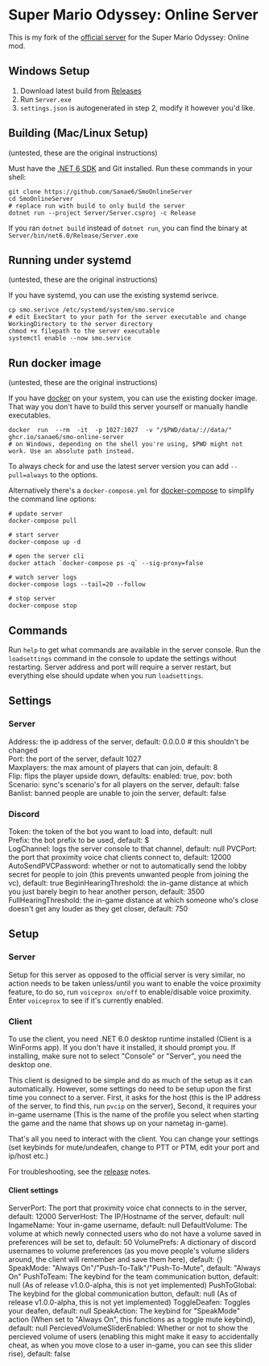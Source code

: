 # Super Mario Odyssey: Online Server

This is my fork of the [official server](https://github.com/CraftyBoss/SuperMarioOdysseyOnline) for the Super Mario Odyssey: Online mod.


## Windows Setup

1. Download latest build from [Releases](https://github.com/TheUbMunster/SmoOnlineServer/releases)
2. Run `Server.exe`
3. `settings.json` is autogenerated in step 2, modify it however you'd like.

## Building (Mac/Linux Setup)

(untested, these are the original instructions)

Must have the [.NET 6 SDK](https://dotnet.microsoft.com/en-us/download) and Git installed.
Run these commands in your shell:
```shell
git clone https://github.com/Sanae6/SmoOnlineServer
cd SmoOnlineServer
# replace run with build to only build the server
dotnet run --project Server/Server.csproj -c Release
```
If you ran `dotnet build` instead of `dotnet run`, you can find the binary at `Server/bin/net6.0/Release/Server.exe`

## Running under systemd

(untested, these are the original instructions)

If you have systemd, you can use the existing systemd serivce.
```shell
cp smo.serivce /etc/systemd/system/smo.service
# edit ExecStart to your path for the server executable and change WorkingDirectory to the server directory
chmod +x filepath to the server executable
systemctl enable --now smo.service
```

## Run docker image

(untested, these are the original instructions)

If you have [docker](https://docs.docker.com/) on your system, you can use the existing docker image.
That way you don't have to build this server yourself or manually handle executables.

```shell
docker  run  --rm  -it  -p 1027:1027  -v "/$PWD/data/://data/"  ghcr.io/sanae6/smo-online-server
# on Windows, depending on the shell you're using, $PWD might not work. Use an absolute path instead.
```

To always check for and use the latest server version you can add `--pull=always` to the options.

Alternatively there's a `docker-compose.yml` for [docker-compose](https://docs.docker.com/compose/) to simplify the command line options:
```shell
# update server
docker-compose pull

# start server
docker-compose up -d

# open the server cli
docker attach `docker-compose ps -q` --sig-proxy=false

# watch server logs
docker-compose logs --tail=20 --follow

# stop server
docker-compose stop
```

## Commands

Run `help` to get what commands are available in the server console.
Run the `loadsettings` command in the console to update the settings without restarting.
Server address and port will require a server restart, but everything else should update when you run `loadsettings`.

[//]: # (TODO: Document all commands, possibly rename them too.)

## Settings

### Server
Address: the ip address of the server, default: 0.0.0.0 # this shouldn't be changed  
Port: the port of the server, default 1027  
Maxplayers: the max amount of players that can join, default: 8  
Flip: flips the player upside down, defaults: enabled: true, pov: both  
Scenario: sync's scenario's for all players on the server, default: false  
Banlist: banned people are unable to join the server, default: false  

### Discord
Token: the token of the bot you want to load into, default: null  
Prefix: the bot prefix to be used, default: $  
LogChannel: logs the server console to that channel, default: null
PVCPort: the port that proximity voice chat clients connect to, default: 12000
AutoSendPVCPassword: whether or not to automatically send the lobby secret for people to join (this prevents unwanted people from joining the vc), default: true
BeginHearingThreshold: the in-game distance at which you just barely begin to hear another person, default: 3500
FullHearingThreshold: the in-game distance at which someone who's close doesn't get any louder as they get closer, default: 750

## Setup

### Server
Setup for this server as opposed to the official server is very similar, no action needs to be taken unless/until you want to enable the voice proximity feature,
to do so, run `voiceprox on/off` to enable/disable voice proximity. Enter `voiceprox` to see if it's currently enabled.

### Client
To use the client, you need .NET 6.0 desktop runtime installed (Client is a WinForms app). If you don't have it installed, it should prompt you. If installing, make sure not to select "Console" or "Server", you need the desktop one.

This client is designed to be simple and do as much of the setup as it can automatically. However, some settings do need to be setup upon the first time you connect to
a server. First, it asks for the host (this is the IP address of the server, to find this, run `pvcip` on the server), Second, it requires your in-game username (This
is the name of the profile you select when starting the game and the name that shows up on your nametag in-game).

That's all you need to interact with the client. You can change your settings (set keybinds for mute/undeafen, change to PTT or PTM, edit your port and ip/host etc.)

For troubleshooting, see the [release](https://github.com/TheUbMunster/SmoOnlineServer/releases) notes.

#### Client settings
ServerPort: The port that proximity voice chat connects to in the server, default: 12000
ServerHost: The IP/Hostname of the server, default: null
IngameName: Your in-game username, default: null
DefaultVolume: The volume at which newly connected users who do not have a volume saved in preferences will be set to, default: 50
VolumePrefs: A dictionary of discord usernames to volume preferences (as you move people's volume sliders around, the client will remember and save them here), default: {}
SpeakMode: "Always On"/"Push-To-Talk"/"Push-To-Mute", default: "Always On"
PushToTeam: The keybind for the team communication button, default: null (As of release v1.0.0-alpha, this is not yet implemented)
PushToGlobal: The keybind for the global communication button, default: null (As of release v1.0.0-alpha, this is not yet implemented)
ToggleDeafen: Toggles your deafen, default: null
SpeakAction: The keybind for "SpeakMode" action (When set to "Always On", this functions as a toggle mute keybind), default: null
PercievedVolumeSliderEnabled: Whether or not to show the percieved volume of users (enabling this might make it easy to accidentally cheat, as when you move close to a user in-game, you can see this slider rise), default: false